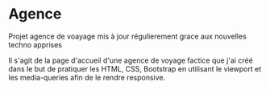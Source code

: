 # Agence

Projet agence de voayage mis à jour régulierement grace aux nouvelles techno apprises


Il s'agit de la page d'accueil d'une agence de voyage factice que j'ai créé dans le but de pratiquer les HTML, CSS, Bootstrap en utilisant le viewport et les media-queries afin de le rendre responsive.
